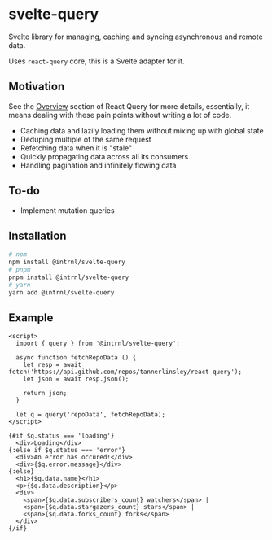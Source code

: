 # svelte-query

Svelte library for managing, caching and syncing asynchronous and remote data.

Uses `react-query` core, this is a Svelte adapter for it.

## Motivation

See the [Overview](https://react-query.tanstack.com/docs/overview) section of
React Query for more details, essentially, it means dealing with these pain
points without writing a lot of code.

- Caching data and lazily loading them without mixing up with global state
- Deduping multiple of the same request
- Refetching data when it is "stale"
- Quickly propagating data across all its consumers
- Handling pagination and infinitely flowing data

## To-do

- Implement mutation queries

## Installation

```sh
# npm
npm install @intrnl/svelte-query
# pnpm
pnpm install @intrnl/svelte-query
# yarn
yarn add @intrnl/svelte-query
```

## Example

```svelte
<script>
  import { query } from '@intrnl/svelte-query';

  async function fetchRepoData () {
    let resp = await fetch('https://api.github.com/repos/tannerlinsley/react-query');
    let json = await resp.json();

    return json;
  }

  let q = query('repoData', fetchRepoData);
</script>

{#if $q.status === 'loading'}
  <div>Loading</div>
{:else if $q.status === 'error'}
  <div>An error has occured!</div>
  <div>{$q.error.message}</div>
{:else}
  <h1>{$q.data.name}</h1>
  <p>{$q.data.description}</p>
  <div>
    <span>{$q.data.subscribers_count} watchers</span> |
    <span>{$q.data.stargazers_count} stars</span> |
    <span>{$q.data.forks_count} forks</span>
  </div>
{/if}
```
